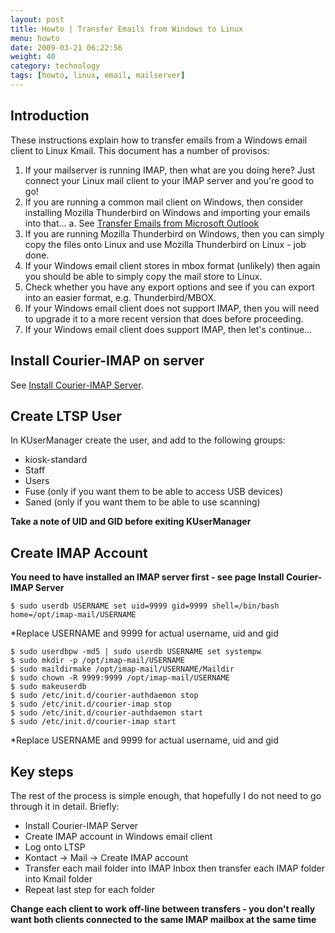 ```yaml
---
layout: post
title: Howto | Transfer Emails from Windows to Linux
menu: howto
date: 2009-03-21 06:22:56
weight: 40
category: technology
tags: [howto, linux, email, mailserver]
---
```


## Introduction

These instructions explain how to transfer emails from a Windows email client to Linux Kmail.  This document has a number of provisos:

 1. If your mailserver is running IMAP, then what are you doing here?  Just connect your Linux mail client to your IMAP server and you're good to go!
 2. If you are running a common mail client on Windows, then consider installing Mozilla Thunderbird on Windows and importing your emails into that...
    a. See [Transfer Emails from Microsoft Outlook](/howto/transfer-emails-from-microsoft-outlook/)
 3. If you are running Mozilla Thunderbird on Windows, then you can simply copy the files onto Linux and use Mozilla Thunderbird on Linux - job done.
 4. If your Windows email client stores in mbox format (unlikely) then again you should be able to simply copy the mail store to Linux.
 5. Check whether you have any export options and see if you can export into an easier format, e.g. Thunderbird/MBOX.
 6. If your Windows email client does not support IMAP, then you will need to upgrade it to a more recent version that does before proceeding.
 7. If your Windows email client does support IMAP, then let's continue...

## Install Courier-IMAP on server

See [Install Courier-IMAP Server](/howto/install-courier-imap-server/).

## Create LTSP User

In KUserManager create the user, and add to the following groups:

   * kiosk-standard
   * Staff
   * Users
   * Fuse (only if you want them to be able to access USB devices)
   * Saned (only if you want them to be able to use scanning)

**Take a note of UID and GID before exiting KUserManager**

## Create IMAP Account

**You need to have installed an IMAP server first - see page Install Courier-IMAP Server**

    $ sudo userdb USERNAME set uid=9999 gid=9999 shell=/bin/bash home=/opt/imap-mail/USERNAME

*Replace USERNAME and 9999 for actual username, uid and gid

    $ sudo userdbpw -md5 | sudo userdb USERNAME set systempw
    $ sudo mkdir -p /opt/imap-mail/USERNAME
    $ sudo maildirmake /opt/imap-mail/USERNAME/Maildir
    $ sudo chown -R 9999:9999 /opt/imap-mail/USERNAME
    $ sudo makeuserdb
    $ sudo /etc/init.d/courier-authdaemon stop
    $ sudo /etc/init.d/courier-imap stop
    $ sudo /etc/init.d/courier-authdaemon start
    $ sudo /etc/init.d/courier-imap start

*Replace USERNAME and 9999 for actual username, uid and gid

## Key steps

The rest of the process is simple enough, that hopefully I do not need to go through it in detail.  Briefly:

   * Install Courier-IMAP Server
   * Create IMAP account in Windows email client
   * Log onto LTSP
   * Kontact &rarr; Mail &rarr; Create IMAP account
   * Transfer each mail folder into IMAP Inbox then transfer each IMAP folder into Kmail folder
   * Repeat last step for each folder

**Change each client to work off-line between transfers - you don't really want both clients connected to the same IMAP mailbox at the same time**

